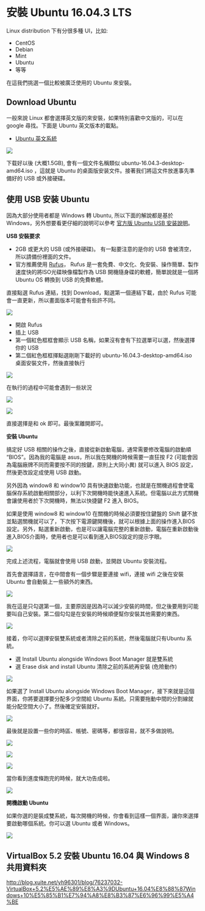 # 安裝 Ubuntu 16.04.3 LTS

Linux distribution 下有分很多種 UI，比如:

- CentOS
- Debian
- Mint
- Ubuntu
- 等等

在這我們挑選一個比較被廣泛使用的 Ubuntu 來安裝。

## Download Ubuntu

一般來說 Linux 都會選擇英文版的來安裝，如果特別喜歡中文版的，可以在 google 尋找。下面是 Ubuntu 英文版本的載點。

- [Ubuntu 英文系統](https://www.ubuntu.com/download/desktop)

![](Image/Image1.png) 

下载好以後 (大概1.5GB), 會有一個文件名稱類似 ubuntu-16.04.3-desktop-amd64.iso ，這就是 Ubuntu 的桌面版安装文件。接著我们將這文件放進事先準備好的 USB 或外接硬碟。

## 使用 USB 安装 Ubuntu

因為大部分使用者都是 Windows 轉 Ubuntu, 所以下面的解說都是基於 Windows，另外想要看更仔細的說明可以參考 [官方版 Ubuntu USB 安装說明](https://tutorials.ubuntu.com/tutorial/tutorial-create-a-usb-stick-on-windows?_ga=2.242174530.1746861324.1507700161-1586045268.1507700161#0)。

**USB 安裝要求**

- 2GB 或更大的 USB (或外接硬碟)。 有一點要注意的是你的 USB 會被清空，所以請備份裡面的文件。
- 官方推薦使用 [Rufus](https://rufus.akeo.ie/)， Rufus 是一套免費、中文化、免安裝、操作簡單、製作速度快的將ISO光碟映像檔製作為 USB 開機隨身碟的軟體，簡單說就是一個將 Ubuntu OS 轉換到 USB 的免費軟體。

直接點選 Rufus 連結，找到 Download，點選第一個連結下載，由於 Rufus 可能會一直更新，所以畫面版本可能會有些許不同。 

![](Image/Image2.png) 

- 開啟 Rufus
- 插上 USB
- 第一個紅色框框會顯示 USB 名稱，如果沒有會有下拉選單可以選，然後選擇你的 USB
- 第二個紅色框框擇點選剛剛下載好的 ubuntu-16.04.3-desktop-amd64.iso 桌面安裝文件，然後直接執行

![](Image/Image3.png) 

在執行的過程中可能會遇到一些狀況

![](Image/Image4.png) 

![](Image/Image5.png) 

直接選擇是和 ok 即可。最後案離開即可。

**安裝 Ubuntu**

搞定好 USB 相關的操作之後，直接從新啟動電腦，通常需要修改電腦的啟動順 “BIOS”。因為我的電腦是 asus，所以我在開機的時候需要一直狂按 F2 (可能會因為電腦廠牌不同而需要按不同的按鍵，原則上大同小異) 就可以進入 BIOS 設定，然後更改設定成使用 USB 啟動。

另外因為 window8 和 window10 具有快速啟動功能，也就是在關機過程會使電腦保存系統啟動相關部分，以利下次開機時能快速進入系統。但電腦以此方式關機會讓使用者於下次開機時，無法以快捷鍵 F2 進入 BIOS。

如果是使用 window8 和 window10 在關機的時候必須要按住鍵盤的 Shift 鍵不放並點選關機就可以了，下次按下電源鍵開機後，就可以根據上面的操作進入BIOS設定。另外，點選重新啟動，也是可以讓電腦完整的重新啟動，電腦在重新啟動後進入BIOS介面時，使用者也是可以看到進入BIOS設定的提示字眼。

![](Image/Image6.png) 

完成上述流程，電腦就會使用 USB 啟動，並開啟 Ubuntu 安裝流程。

首先會選擇語言，在中間會有一個步驟是要連接 wifi，連接 wifi 之後在安裝 Ubuntu 會自動裝上一些額外的東西。

![](Image/Image7.png) 

我在這是只勾選第一個，主要原因是因為可以減少安裝的時間，但之後要用到可能要叫自己安裝。第二個勾勾是在安裝的時候順便幫你安裝其他需要的東西。

![](Image/Image8.png)

接着，你可以選擇安裝雙系統或者清除之前的系統，然後電腦就只有Ubuntu 系統。

- 選 Install Ubuntu alongside Windows Boot Manager 就是雙系統
- 選 Erase disk and install Ubuntu 清除之前的系統再安裝 (危險動作)

![](Image/Image9.png)

如果選了 Install Ubuntu alongside Windows Boot Manager，接下來就是這個界面，你將要選擇要分配多少空間給 Ubuntu 系統。只需要拖動中間的分割線就能分配空間大小了。然後確定安裝就好。

![](Image/Image10.png)

最後就是設置一些你的時區、帳號、密碼等，都很容易，就不多做說明。

![](Image/Image11.png)

![](Image/Image12.png)

![](Image/Image13.png)

當你看到進度條跑完的時候，就大功告成啦。

![](Image/Image14.png)


**開機啟動 Ubuntu**

如果你選的是裝成雙系統，每次開機的時候，你會看到這樣一個界面，讓你來選擇要啟動哪個系統。你可以選 Ubuntu 或者 Windows。

![](Image/Image15.png)

## VirtualBox 5.2 安裝 Ubuntu 16.04 與 Windows 8 共用資料夾

http://blog.xuite.net/yh96301/blog/76237032-VirtualBox+5.2%E5%AE%89%E8%A3%9DUbuntu+16.04%E8%88%87Windows+10%E5%85%B1%E7%94%A8%E8%B3%87%E6%96%99%E5%A4%BE
